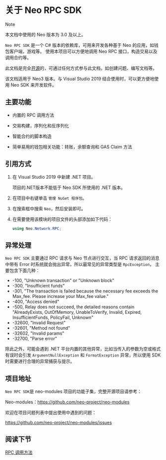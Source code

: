 # 关于 Neo RPC SDK

> [!Note]
>
> 本文档中使用的 Neo 版本为 3.0 及以上。

`Neo RPC SDK` 是一个 C# 版本的依赖库，可用来开发各种基于 Neo 的应用，如钱包客户端，游戏等。 使用本项目可以方便地调用 Neo RPC 接口，构造交易以及调用合约等。

此文档是完全[开源](https://github.com/neo-project/docs)的，可通过任何方式参与此文档，如创建问题、编写文档等。

该文档适用于 Neo3 版本。与 Visual Studio 2019 结合使用时，可以更方便地使用 Neo SDK 来开发软件。 

## 主要功能

- 内置的 RPC 调用方法

- 交易构建，序列化和反序列化

- 智能合约的脚本构造

- 简单易用的钱包相关功能：转账，余额查询和 GAS Claim 方法


## 引用方式

1. 在 Visual Studio 2019 中新建 .NET 项目。

   项目的.NET版本不能低于 Neo SDK 所使用的 .NET 版本。

2. 在项目中右键单击 `管理 NuGet 程序包`。

3. 在搜索框中搜索  `Neo`，然后安装即可。

4. 在需要使用该模块的项目文件的头部添加如下代码：

   ```c#
   using Neo.Network.RPC;
   ```

## 异常处理

`Neo RPC SDK` 主要通过 RPC 请求与 Neo 节点进行交互，当 RPC 请求返回的消息中带有 Error 时系统就会抛出异常，所以最常见的异常类型是 `RpcException`， 主要包含下面几种：

- -100, "Unknown transaction" or "Unknown block"
- -300, "Insufficient funds"
- -301, "The transaction is failed because the necessary fee exceeds the Max_fee. Please increase your Max_fee value."
- -400, "Access denied"
- -500, Relay does not succeed, the detailed reasons contain "AlreadyExists, OutOfMemory, UnableToVerify, Invalid, Expired, InsufficientFunds, PolicyFail, Unknown"
- -32600, "Invalid Request"
- -32601, "Method not found"
- -32602, "Invalid params"
- -32700, "Parse error"

除此之外，可能会遇到 .NET 平台内置的其他异常，比如当传入的参数为空或格式有误时会引发 `ArgumentNullException` 和 `FormatException` 异常，所以使用 SDK 时需要进行合理的异常捕获与提示。

## 项目地址

`Neo RPC SDK`是 neo-modules 项目的功能子集，完整开源项目请参考：

Neo-modules：https://github.com/neo-project/neo-modules

欢迎在项目问题列表中提出使用中遇到的问题：

https://github.com/neo-project/neo-modules/issues

## 阅读下节

[RPC 调用方法](rpc.md)

